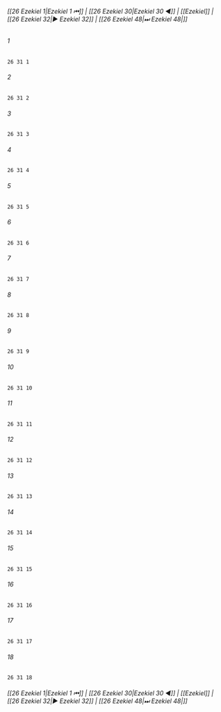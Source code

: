 
###### [[26 Ezekiel 1|Ezekiel 1 ⏮]] | [[26 Ezekiel 30|Ezekiel 30 ◀]] | [[Ezekiel]] | [[26 Ezekiel 32|▶ Ezekiel 32]] | [[26 Ezekiel 48|⏭ Ezekiel 48|]]

###### 1
``` verse
26 31 1 
```
###### 2
``` verse
26 31 2 
```
###### 3
``` verse
26 31 3 
```
###### 4
``` verse
26 31 4 
```
###### 5
``` verse
26 31 5 
```
###### 6
``` verse
26 31 6 
```
###### 7
``` verse
26 31 7 
```
###### 8
``` verse
26 31 8 
```
###### 9
``` verse
26 31 9 
```
###### 10
``` verse
26 31 10 
```
###### 11
``` verse
26 31 11 
```
###### 12
``` verse
26 31 12 
```
###### 13
``` verse
26 31 13 
```
###### 14
``` verse
26 31 14 
```
###### 15
``` verse
26 31 15 
```
###### 16
``` verse
26 31 16 
```
###### 17
``` verse
26 31 17 
```
###### 18
``` verse
26 31 18 
```

###### [[26 Ezekiel 1|Ezekiel 1 ⏮]] | [[26 Ezekiel 30|Ezekiel 30 ◀]] | [[Ezekiel]] | [[26 Ezekiel 32|▶ Ezekiel 32]] | [[26 Ezekiel 48|⏭ Ezekiel 48|]]

